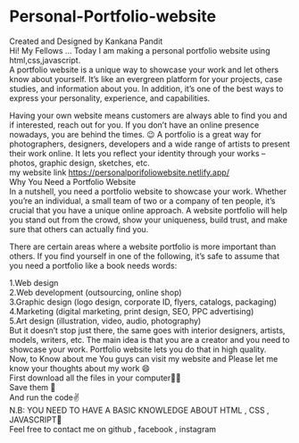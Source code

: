 # Personal-Portfolio-website<br>
Created and Designed by Kankana Pandit<br>
Hi! My Fellows ... Today I am making a personal portfolio website using html,css,javascript.<br>
A portfolio website is a unique way to showcase your work and let others know about yourself. It’s like an evergreen platform for your projects, case studies, and information about you. In addition, it’s one of the best ways to express your personality, experience, and capabilities.

Having your own website means customers are always able to find you and if interested, reach out for you. If you don’t have an online presence nowadays, you are behind the times. 😉 A portfolio is a great way for photographers, designers, developers and a wide range of artists to present their work online. It lets you reflect your identity through your works – photos, graphic design, sketches, etc.<br>
my website link https://personalporifoliowebsite.netlify.app/<br>
Why You Need a Portfolio Website<br>
In a nutshell, you need a portfolio website to showcase your work. Whether you’re an individual, a small team of two or a company of ten people, it’s crucial that you have a unique online approach. A website portfolio will help you stand out from the crowd, show your uniqueness, build trust, and make sure that others can actually find you.<br>

There are certain areas where a website portfolio is more important than others. If you find yourself in one of the following, it’s safe to assume that you need a portfolio like a book needs words:<br>

1.Web design<br>
2.Web development (outsourcing, online shop)<br>
3.Graphic design (logo design, corporate ID, flyers, catalogs, packaging)<br>
4.Marketing (digital marketing, print design, SEO, PPC advertising)<br>
5.Art design (illustration, video, audio, photography)<br>
But it doesn’t stop just there, the same goes with interior designers, artists, models, writers, etc. The main idea is that you are a creator and you need to showcase your work. Portfolio website lets you do that in high quality.<br>
Now, to Know about me You guys can visit my website and Please let me know your thoughts about my work 😄<br>
First download all the files in your computer👾👾 <br>
Save them 🤖<br>
And run the code✌️<br>
N.B: YOU NEED TO HAVE A BASIC KNOWLEDGE ABOUT HTML , CSS , JAVASCRIPT🤙<br>
Feel free to contact me on github , facebook , instagram


